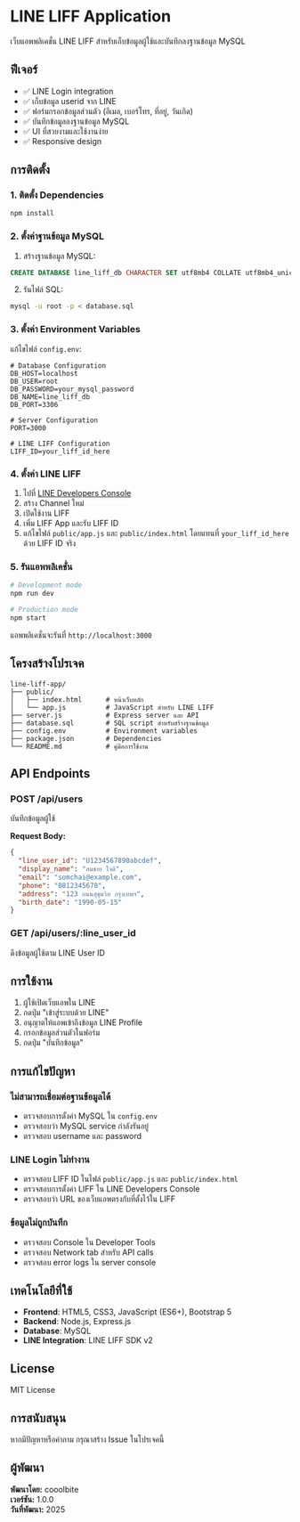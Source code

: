 # LINE LIFF Application

เว็บแอพพลิเคชั่น LINE LIFF สำหรับเก็บข้อมูลผู้ใช้และบันทึกลงฐานข้อมูล MySQL

## ฟีเจอร์

- ✅ LINE Login integration
- ✅ เก็บข้อมูล userid จาก LINE
- ✅ ฟอร์มกรอกข้อมูลส่วนตัว (อีเมล, เบอร์โทร, ที่อยู่, วันเกิด)
- ✅ บันทึกข้อมูลลงฐานข้อมูล MySQL
- ✅ UI ที่สวยงามและใช้งานง่าย
- ✅ Responsive design

## การติดตั้ง

### 1. ติดตั้ง Dependencies

```bash
npm install
```

### 2. ตั้งค่าฐานข้อมูล MySQL

1. สร้างฐานข้อมูล MySQL:
```sql
CREATE DATABASE line_liff_db CHARACTER SET utf8mb4 COLLATE utf8mb4_unicode_ci;
```

2. รันไฟล์ SQL:
```bash
mysql -u root -p < database.sql
```

### 3. ตั้งค่า Environment Variables

แก้ไขไฟล์ `config.env`:

```env
# Database Configuration
DB_HOST=localhost
DB_USER=root
DB_PASSWORD=your_mysql_password
DB_NAME=line_liff_db
DB_PORT=3306

# Server Configuration
PORT=3000

# LINE LIFF Configuration
LIFF_ID=your_liff_id_here
```

### 4. ตั้งค่า LINE LIFF

1. ไปที่ [LINE Developers Console](https://developers.line.biz/)
2. สร้าง Channel ใหม่
3. เปิดใช้งาน LIFF
4. เพิ่ม LIFF App และรับ LIFF ID
5. แก้ไขไฟล์ `public/app.js` และ `public/index.html` โดยแทนที่ `your_liff_id_here` ด้วย LIFF ID จริง

### 5. รันแอพพลิเคชั่น

```bash
# Development mode
npm run dev

# Production mode
npm start
```

แอพพลิเคชั่นจะรันที่ `http://localhost:3000`

## โครงสร้างโปรเจค

```
line-liff-app/
├── public/
│   ├── index.html      # หน้าเว็บหลัก
│   └── app.js          # JavaScript สำหรับ LINE LIFF
├── server.js           # Express server และ API
├── database.sql        # SQL script สำหรับสร้างฐานข้อมูล
├── config.env          # Environment variables
├── package.json        # Dependencies
└── README.md           # คู่มือการใช้งาน
```

## API Endpoints

### POST /api/users
บันทึกข้อมูลผู้ใช้

**Request Body:**
```json
{
  "line_user_id": "U1234567890abcdef",
  "display_name": "สมชาย ใจดี",
  "email": "somchai@example.com",
  "phone": "0812345678",
  "address": "123 ถนนสุขุมวิท กรุงเทพฯ",
  "birth_date": "1990-05-15"
}
```

### GET /api/users/:line_user_id
ดึงข้อมูลผู้ใช้ตาม LINE User ID

## การใช้งาน

1. ผู้ใช้เปิดเว็บแอพใน LINE
2. กดปุ่ม "เข้าสู่ระบบด้วย LINE"
3. อนุญาตให้แอพเข้าถึงข้อมูล LINE Profile
4. กรอกข้อมูลส่วนตัวในฟอร์ม
5. กดปุ่ม "บันทึกข้อมูล"

## การแก้ไขปัญหา

### ไม่สามารถเชื่อมต่อฐานข้อมูลได้
- ตรวจสอบการตั้งค่า MySQL ใน `config.env`
- ตรวจสอบว่า MySQL service กำลังรันอยู่
- ตรวจสอบ username และ password

### LINE Login ไม่ทำงาน
- ตรวจสอบ LIFF ID ในไฟล์ `public/app.js` และ `public/index.html`
- ตรวจสอบการตั้งค่า LIFF ใน LINE Developers Console
- ตรวจสอบว่า URL ของเว็บแอพตรงกับที่ตั้งไว้ใน LIFF

### ข้อมูลไม่ถูกบันทึก
- ตรวจสอบ Console ใน Developer Tools
- ตรวจสอบ Network tab สำหรับ API calls
- ตรวจสอบ error logs ใน server console

## เทคโนโลยีที่ใช้

- **Frontend**: HTML5, CSS3, JavaScript (ES6+), Bootstrap 5
- **Backend**: Node.js, Express.js
- **Database**: MySQL
- **LINE Integration**: LINE LIFF SDK v2

## License

MIT License

## การสนับสนุน

หากมีปัญหาหรือคำถาม กรุณาสร้าง Issue ในโปรเจคนี้

## ผู้พัฒนา

**พัฒนาโดย:** cooolbite  
**เวอร์ชัน:** 1.0.0  
**วันที่พัฒนา:** 2025
